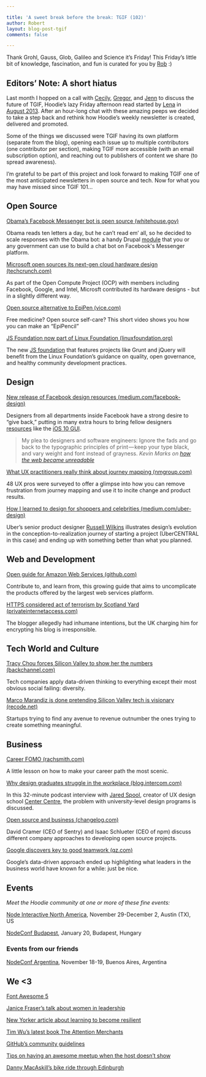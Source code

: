 ```yaml
---

title: 'A sweet break before the break: TGIF (102)'
author: Robert
layout: blog-post-tgif
comments: false

---
```


Thank Grohl, Gauss, Glob, Galileo and Science it’s Friday! This Friday’s little bit of knowledge, fascination, and fun is curated for you by [Rob](https://twitter.com/gibbiv) :)

## Editors’ Note: A short hiatus

Last month I hopped on a call with [Cecily](https://twitter.com/skeskali), [Gregor](https://twitter.com/gr2m), and [Jenn](https://twitter.com/jennwrites) to discuss the future of TGIF, Hoodie’s lazy Friday afternoon read started by [Lena](https://twitter.com/lrnrd) in [August 2013](http://hood.ie/blog/tgif-hoodies-top-links-of-the-week-1.html). After an hour-long chat with these amazing peeps we decided to take a step back and rethink how Hoodie’s weekly newsletter is created, delivered and promoted.

Some of the things we discussed were TGIF having its own platform (separate from the blog), opening each issue up to multiple contributors (one contributor per section), making TGIF more accessible (with an email subscription option), and reaching out to publishers of content we share (to spread awareness).

I’m grateful to be part of this project and look forward to making TGIF one of the most anticipated newsletters in open source and tech. Now for what you may have missed since TGIF 101...

## Open Source

[Obama’s Facebook Messenger bot is open source (whitehouse.gov)](https://www.whitehouse.gov/blog/2016/10/13/removing-barriers-constituent-conversations)

Obama reads ten letters a day, but he can’t read em’ all, so he decided to scale responses with the Obama bot: a handy Drupal [module](https://github.com/WhiteHouse/fb_messenger_bot) that you or any government can use to build a chat bot on Facebook's Messenger platform.

[Microsoft open sources its next-gen cloud hardware design (techcrunch.com)](https://techcrunch.com/2016/10/31/microsoft-open-sources-its-next-gen-cloud-hardware-design/)

As part of the Open Compute Project (OCP) with members including Facebook, Google, and Intel, Microsft contributed its hardware designs - but in a slightly different way.

[Open source alternative to EpiPen (vice.com)](https://news.vice.com/story/epi-pen-epi-pencil-medicine)

Free medicine? Open source self-care? This short video shows you how you can make an “EpiPencil”

[JS Foundation now part of Linux Foundation (linuxfoundation.org)](https://www.linuxfoundation.org/announcements/linux-foundation-unites-javascript-community-for-open-web-development) 

The new [JS foundation](https://js.foundation/) that features projects like Grunt and jQuery will benefit from the Linux Foundation’s guidance on quality, open governance, and healthy community development practices.

## Design

[New release of Facebook design resources (medium.com/facebook-design)](https://medium.com/facebook-design/giving-back-to-the-design-community-2c0b4cbb091f%23.eeizcsp6v) 

Designers from all departments inside Facebook have a strong desire to “give back,” putting in many extra hours to bring fellow designers [resources](http://facebook.design/) like the [iOS 10 GUI](http://facebook.design/ios10).

> My plea to designers and software engineers: Ignore the fads and go back to the typographic principles of print — keep your type black, and vary weight and font instead of grayness. <cite>Kevin Marks on [how the web became unreadable](https://backchannel.com/how-the-web-became-unreadable-a781ddc711b6#.xgrk6h239)</cite>

[What UX practitioners really think about journey mapping (nmgroup.com)](https://www.nngroup.com/articles/journey-mapping-ux-practitioners/) 

48 UX pros were surveyed to offer a glimpse into how you can remove frustration from journey mapping and use it to incite change and product results.

[How I learned to design for shoppers and celebrities (medium.com/uber-design)](https://medium.com/uber-design/how-i-learned-to-design-for-seniors-shoppers-and-celebrities-b21df0fb270a%23.1bhm5i7tc)

Uber’s senior product designer [Russell Wilkins](https://twitter.com/RussellWilkins) illustrates design’s evolution in the conception-to-realization journey of starting a project (UberCENTRAL in this case) and ending up with something better than what you planned.

## Web and Development

[Open guide for Amazon Web Services (github.com)](https://github.com/open-guides/og-aws) 

Contribute to, and learn from, this growing guide that aims to uncomplicate the products offered by the largest web services platform.

[HTTPS considered act of terrorism by Scotland Yard (privateinternetaccess.com)](https://www.privateinternetaccess.com/blog/2016/10/uk-running-blog-https-now-act-terrorism-says-scotland-yard/) 

The blogger allegedly had inhumane intentions, but the UK charging him for encrypting his blog is irresponsible.

## Tech World and Culture

[Tracy Chou forces Silicon Valley to show her the numbers (backchannel.com)](https://backchannel.com/this-twenty-something-forced-silicon-valley-to-show-her-the-numbers-2cddca7b9d3b%23.zgfs0mqh9) 

Tech companies apply data-driven thinking to everything except their most obvious social failing: diversity.

[Marco Marandiz is done pretending Silicon Valley tech is visionary (recode.net)](http://www.recode.net/2016/10/12/13247774/silicon-valley-entrepreneurs-vision-visionary-elon-musk) 

Startups trying to find any avenue to revenue outnumber the ones trying to create something meaningful.

## Business

[Career FOMO (rachsmith.com)](https://twitter.com/rachsmithtweets) 

A little lesson on how to make your career path the most scenic.

[Why design graduates struggle in the workplace (blog.intercom.com)](https://blog.intercom.com/jared-spool-on-ux-design/) 

In this 32-minute podcast interview with [Jared Spool](https://twitter.com/jmspool), creator of UX design school [Center Centre](http://centercentre.com/), the problem with university-level design programs is discussed.

[Open source and business (changelog.com)](https://changelog.com/rfc/8) 

David Cramer (CEO of Sentry) and Isaac Schlueter (CEO of npm) discuss different company approaches to developing open source projects.

[Google discovers key to good teamwork (qz.com)](http://qz.com/625870/after-years-of-intensive-analysis-google-discovers-the-key-to-good-teamwork-is-being-nice/)

Google’s data-driven approach ended up highlighting what leaders in the business world have known for a while: just be nice.

## Events

*Meet the Hoodie community at one or more of these fine events:*

[Node Interactive North America](http://events.linuxfoundation.org/events/node-interactive), November 29-December 2, Austin (TX), US

[NodeConf Budapest](http://budapest.nodeconf.com/), January 20, Budapest, Hungary

### Events from our friends

[NodeConf Argentina](https://2016.nodeconf.com.ar/), November 18-19, Buenos Aires, Argentina

## We <3

[Font Awesome 5](https://www.kickstarter.com/projects/232193852/font-awesome-5)

[Janice Fraser’s talk about women in leadership](https://www.youtube.com/watch?v%3DSDIV8XV6Qrg)

[New Yorker article about learning to become resilient](http://www.newyorker.com/science/maria-konnikova/the-secret-formula-for-resilience)

[Tim Wu’s latest book The Attention Merchants](http://www.timwu.org/AttentionMerchants.html)

[GitHub’s community guidelines](https://www.google.com/url?sa%3Dt%26rct%3Dj%26q%3D%26esrc%3Ds%26source%3Dweb%26cd%3D1%26cad%3Drja%26uact%3D8%26ved%3D0ahUKEwj5--qrv-zPAhXJjz4KHT_0CAsQFggeMAA%26url%3Dhttps%253A%252F%252Fgithub.com%252Fblog%252F2267-introducing-github-community-guidelines%26usg%3DAFQjCNHmxcYBP9G9WhSUirqx3L7nWOslHg%26sig2%3D0p0Z9rhqUBTu6uSb07WpRw)

[Tips on having an awesome meetup when the host doesn’t show](http://developingian.com/how-to-have-an-awesome-meetup-even-if-the-host-doesnt-show/)

[Danny MacAskill’s bike ride through Edinburgh](https://www.youtube.com/watch?v%3DK_7k3fnxPq0%26app%3Ddesktop)
